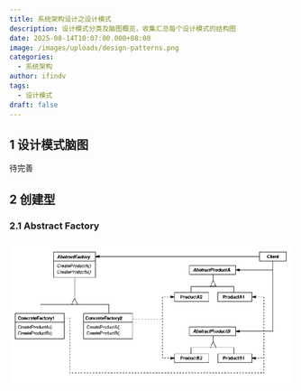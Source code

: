 ```yaml
---
title: 系统架构设计之设计模式
description: 设计模式分类及脑图概览，收集汇总每个设计模式的结构图
date: 2025-08-14T10:07:00.000+08:00
image: /images/uploads/design-patterns.png
categories:
  - 系统架构
author: ifindv
tags:
  - 设计模式
draft: false
---
```

## 1 设计模式脑图

待完善

## 2 创建型

### 2.1 Abstract Factory

![抽象工厂](abstract-factory.png "抽象工厂")
